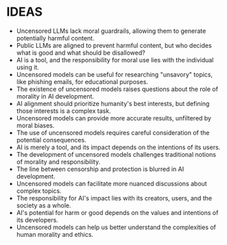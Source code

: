 # IDEAS
* Uncensored LLMs lack moral guardrails, allowing them to generate potentially harmful content.
* Public LLMs are aligned to prevent harmful content, but who decides what is good and what should be disallowed?
* AI is a tool, and the responsibility for moral use lies with the individual using it.
* Uncensored models can be useful for researching "unsavory" topics, like phishing emails, for educational purposes.
* The existence of uncensored models raises questions about the role of morality in AI development.
* AI alignment should prioritize humanity's best interests, but defining those interests is a complex task.
* Uncensored models can provide more accurate results, unfiltered by moral biases.
* The use of uncensored models requires careful consideration of the potential consequences.
* AI is merely a tool, and its impact depends on the intentions of its users.
* The development of uncensored models challenges traditional notions of morality and responsibility.
* The line between censorship and protection is blurred in AI development.
* Uncensored models can facilitate more nuanced discussions about complex topics.
* The responsibility for AI's impact lies with its creators, users, and the society as a whole.
* AI's potential for harm or good depends on the values and intentions of its developers.
* Uncensored models can help us better understand the complexities of human morality and ethics.

